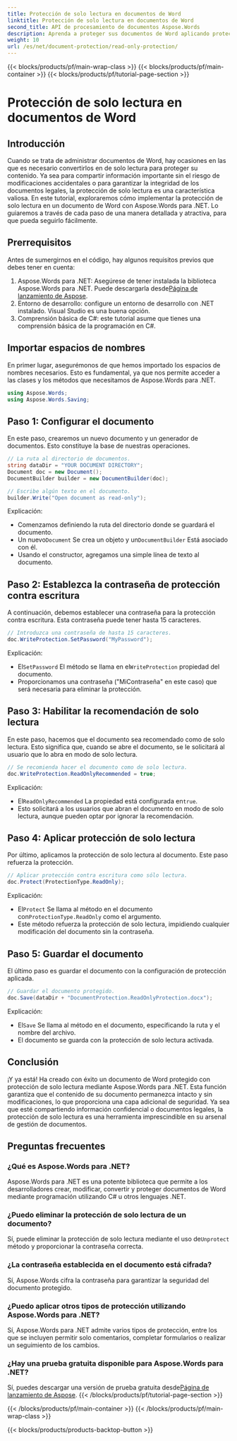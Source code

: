 ```yaml
---
title: Protección de solo lectura en documentos de Word
linktitle: Protección de solo lectura en documentos de Word
second_title: API de procesamiento de documentos Aspose.Words
description: Aprenda a proteger sus documentos de Word aplicando protección de solo lectura con Aspose.Words para .NET. Siga nuestra guía paso a paso.
weight: 10
url: /es/net/document-protection/read-only-protection/
---
```


{{< blocks/products/pf/main-wrap-class >}}
{{< blocks/products/pf/main-container >}}
{{< blocks/products/pf/tutorial-page-section >}}

# Protección de solo lectura en documentos de Word

## Introducción

Cuando se trata de administrar documentos de Word, hay ocasiones en las que es necesario convertirlos en de solo lectura para proteger su contenido. Ya sea para compartir información importante sin el riesgo de modificaciones accidentales o para garantizar la integridad de los documentos legales, la protección de solo lectura es una característica valiosa. En este tutorial, exploraremos cómo implementar la protección de solo lectura en un documento de Word con Aspose.Words para .NET. Lo guiaremos a través de cada paso de una manera detallada y atractiva, para que pueda seguirlo fácilmente.

## Prerrequisitos

Antes de sumergirnos en el código, hay algunos requisitos previos que debes tener en cuenta:

1.  Aspose.Words para .NET: Asegúrese de tener instalada la biblioteca Aspose.Words para .NET. Puede descargarla desde[Página de lanzamiento de Aspose](https://releases.aspose.com/words/net/).
2. Entorno de desarrollo: configure un entorno de desarrollo con .NET instalado. Visual Studio es una buena opción.
3. Comprensión básica de C#: este tutorial asume que tienes una comprensión básica de la programación en C#.

## Importar espacios de nombres

En primer lugar, asegurémonos de que hemos importado los espacios de nombres necesarios. Esto es fundamental, ya que nos permite acceder a las clases y los métodos que necesitamos de Aspose.Words para .NET.

```csharp
using Aspose.Words;
using Aspose.Words.Saving;
```

## Paso 1: Configurar el documento

En este paso, crearemos un nuevo documento y un generador de documentos. Esto constituye la base de nuestras operaciones.

```csharp
// La ruta al directorio de documentos.
string dataDir = "YOUR DOCUMENT DIRECTORY";
Document doc = new Document();
DocumentBuilder builder = new DocumentBuilder(doc);

// Escribe algún texto en el documento.
builder.Write("Open document as read-only");
```

Explicación:

- Comenzamos definiendo la ruta del directorio donde se guardará el documento.
-  Un nuevo`Document` Se crea un objeto y un`DocumentBuilder` Está asociado con él.
- Usando el constructor, agregamos una simple línea de texto al documento.

## Paso 2: Establezca la contraseña de protección contra escritura

A continuación, debemos establecer una contraseña para la protección contra escritura. Esta contraseña puede tener hasta 15 caracteres.

```csharp
// Introduzca una contraseña de hasta 15 caracteres.
doc.WriteProtection.SetPassword("MyPassword");
```

Explicación:

-  El`SetPassword` El método se llama en el`WriteProtection` propiedad del documento.
- Proporcionamos una contraseña ("MiContraseña" en este caso) que será necesaria para eliminar la protección.

## Paso 3: Habilitar la recomendación de solo lectura

En este paso, hacemos que el documento sea recomendado como de solo lectura. Esto significa que, cuando se abre el documento, se le solicitará al usuario que lo abra en modo de solo lectura.

```csharp
// Se recomienda hacer el documento como de solo lectura.
doc.WriteProtection.ReadOnlyRecommended = true;
```

Explicación:

-  El`ReadOnlyRecommended` La propiedad está configurada en`true`.
- Esto solicitará a los usuarios que abran el documento en modo de solo lectura, aunque pueden optar por ignorar la recomendación.

## Paso 4: Aplicar protección de solo lectura

Por último, aplicamos la protección de solo lectura al documento. Este paso refuerza la protección.

```csharp
// Aplicar protección contra escritura como sólo lectura.
doc.Protect(ProtectionType.ReadOnly);
```

Explicación:

-  El`Protect` Se llama al método en el documento con`ProtectionType.ReadOnly` como el argumento.
- Este método refuerza la protección de solo lectura, impidiendo cualquier modificación del documento sin la contraseña.

## Paso 5: Guardar el documento

El último paso es guardar el documento con la configuración de protección aplicada.

```csharp
// Guardar el documento protegido.
doc.Save(dataDir + "DocumentProtection.ReadOnlyProtection.docx");
```

Explicación:

-  El`Save` Se llama al método en el documento, especificando la ruta y el nombre del archivo.
- El documento se guarda con la protección de solo lectura activada.

## Conclusión

¡Y ya está! Ha creado con éxito un documento de Word protegido con protección de solo lectura mediante Aspose.Words para .NET. Esta función garantiza que el contenido de su documento permanezca intacto y sin modificaciones, lo que proporciona una capa adicional de seguridad. Ya sea que esté compartiendo información confidencial o documentos legales, la protección de solo lectura es una herramienta imprescindible en su arsenal de gestión de documentos.

## Preguntas frecuentes

### ¿Qué es Aspose.Words para .NET?
Aspose.Words para .NET es una potente biblioteca que permite a los desarrolladores crear, modificar, convertir y proteger documentos de Word mediante programación utilizando C# u otros lenguajes .NET.

### ¿Puedo eliminar la protección de solo lectura de un documento?
 Sí, puede eliminar la protección de solo lectura mediante el uso de`Unprotect` método y proporcionar la contraseña correcta.

### ¿La contraseña establecida en el documento está cifrada?
Sí, Aspose.Words cifra la contraseña para garantizar la seguridad del documento protegido.

### ¿Puedo aplicar otros tipos de protección utilizando Aspose.Words para .NET?
Sí, Aspose.Words para .NET admite varios tipos de protección, entre los que se incluyen permitir solo comentarios, completar formularios o realizar un seguimiento de los cambios.

### ¿Hay una prueba gratuita disponible para Aspose.Words para .NET?
 Sí, puedes descargar una versión de prueba gratuita desde[Página de lanzamiento de Aspose](https://releases.aspose.com/).
{{< /blocks/products/pf/tutorial-page-section >}}

{{< /blocks/products/pf/main-container >}}
{{< /blocks/products/pf/main-wrap-class >}}

{{< blocks/products/products-backtop-button >}}
